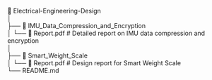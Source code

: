 📂 Electrical-Engineering-Design\
│\
├── 📂 IMU_Data_Compression_and_Encryption\
│       └── 📄 Report.pdf      # Detailed report on IMU data compression and encryption\
│\
├── 📂 Smart_Weight_Scale\
│       └── 📄 Report.pdf      # Design report for Smart Weight Scale\
└── README.md
